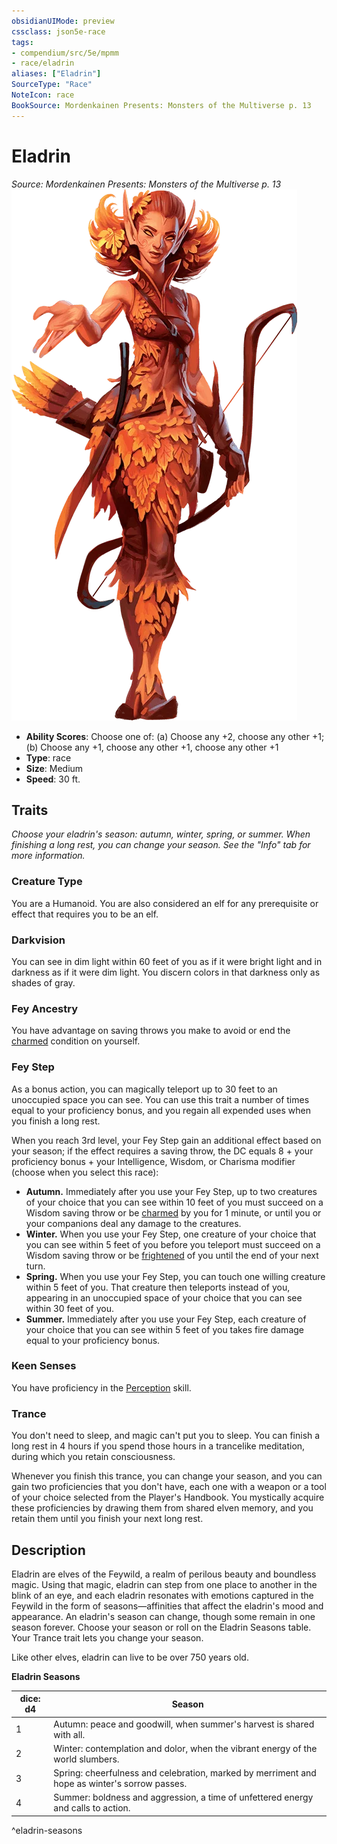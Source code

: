 ```yaml
---
obsidianUIMode: preview
cssclass: json5e-race
tags:
- compendium/src/5e/mpmm
- race/eladrin
aliases: ["Eladrin"]
SourceType: "Race"
NoteIcon: race
BookSource: Mordenkainen Presents: Monsters of the Multiverse p. 13
---
```

# Eladrin
*Source: Mordenkainen Presents: Monsters of the Multiverse p. 13*  
![](/3-Mechanics/CLI/races/img/eladrin.webp#right)  

- **Ability Scores**: Choose one of: (a) Choose any +2, choose any other +1; (b) Choose any +1, choose any other +1, choose any other +1
- **Type**: race
- **Size**: Medium
- **Speed**: 30 ft.

## Traits

*Choose your eladrin's season: autumn, winter, spring, or summer. When finishing a long rest, you can change your season. See the "Info" tab for more information.*

### Creature Type

You are a Humanoid. You are also considered an elf for any prerequisite or effect that requires you to be an elf.

### Darkvision

You can see in dim light within 60 feet of you as if it were bright light and in darkness as if it were dim light. You discern colors in that darkness only as shades of gray.

### Fey Ancestry

You have advantage on saving throws you make to avoid or end the [charmed](/3-Mechanics/CLI/rules/conditions.md#charmed) condition on yourself.

### Fey Step

As a bonus action, you can magically teleport up to 30 feet to an unoccupied space you can see. You can use this trait a number of times equal to your proficiency bonus, and you regain all expended uses when you finish a long rest.

When you reach 3rd level, your Fey Step gain an additional effect based on your season; if the effect requires a saving throw, the DC equals 8 + your proficiency bonus + your Intelligence, Wisdom, or Charisma modifier (choose when you select this race):

- **Autumn.** Immediately after you use your Fey Step, up to two creatures of your choice that you can see within 10 feet of you must succeed on a Wisdom saving throw or be [charmed](/3-Mechanics/CLI/rules/conditions.md#charmed) by you for 1 minute, or until you or your companions deal any damage to the creatures.  
- **Winter.** When you use your Fey Step, one creature of your choice that you can see within 5 feet of you before you teleport must succeed on a Wisdom saving throw or be [frightened](/3-Mechanics/CLI/rules/conditions.md#frightened) of you until the end of your next turn.  
- **Spring.** When you use your Fey Step, you can touch one willing creature within 5 feet of you. That creature then teleports instead of you, appearing in an unoccupied space of your choice that you can see within 30 feet of you.  
- **Summer.** Immediately after you use your Fey Step, each creature of your choice that you can see within 5 feet of you takes fire damage equal to your proficiency bonus.  

### Keen Senses

You have proficiency in the [Perception](/3-Mechanics/CLI/rules/skills.md#Perception) skill.

### Trance

You don't need to sleep, and magic can't put you to sleep. You can finish a long rest in 4 hours if you spend those hours in a trancelike meditation, during which you retain consciousness.

Whenever you finish this trance, you can change your season, and you can gain two proficiencies that you don't have, each one with a weapon or a tool of your choice selected from the Player's Handbook. You mystically acquire these proficiencies by drawing them from shared elven memory, and you retain them until you finish your next long rest.

## Description

Eladrin are elves of the Feywild, a realm of perilous beauty and boundless magic. Using that magic, eladrin can step from one place to another in the blink of an eye, and each eladrin resonates with emotions captured in the Feywild in the form of seasons—affinities that affect the eladrin's mood and appearance. An eladrin's season can change, though some remain in one season forever. Choose your season or roll on the Eladrin Seasons table. Your Trance trait lets you change your season.

Like other elves, eladrin can live to be over 750 years old.

**Eladrin Seasons**

| dice: d4 | Season |
|----------|--------|
| 1 | Autumn: peace and goodwill, when summer's harvest is shared with all. |
| 2 | Winter: contemplation and dolor, when the vibrant energy of the world slumbers. |
| 3 | Spring: cheerfulness and celebration, marked by merriment and hope as winter's sorrow passes. |
| 4 | Summer: boldness and aggression, a time of unfettered energy and calls to action. |
^eladrin-seasons